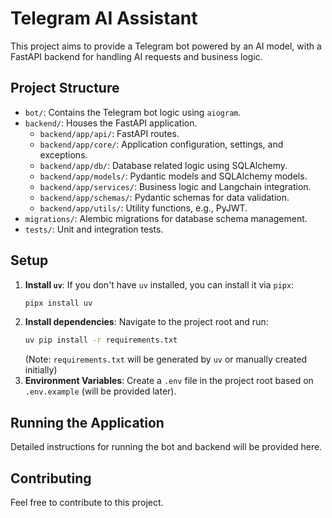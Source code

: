 # Telegram AI Assistant

This project aims to provide a Telegram bot powered by an AI model, with a FastAPI backend for handling AI requests and business logic.

## Project Structure

- `bot/`: Contains the Telegram bot logic using `aiogram`.
- `backend/`: Houses the FastAPI application.
  - `backend/app/api/`: FastAPI routes.
  - `backend/app/core/`: Application configuration, settings, and exceptions.
  - `backend/app/db/`: Database related logic using SQLAlchemy.
  - `backend/app/models/`: Pydantic models and SQLAlchemy models.
  - `backend/app/services/`: Business logic and Langchain integration.
  - `backend/app/schemas/`: Pydantic schemas for data validation.
  - `backend/app/utils/`: Utility functions, e.g., PyJWT.
- `migrations/`: Alembic migrations for database schema management.
- `tests/`: Unit and integration tests.

## Setup

1.  **Install `uv`**: If you don't have `uv` installed, you can install it via `pipx`:
    ```bash
    pipx install uv
    ```
2.  **Install dependencies**: Navigate to the project root and run:
    ```bash
    uv pip install -r requirements.txt
    ```
    (Note: `requirements.txt` will be generated by `uv` or manually created initially)
3.  **Environment Variables**: Create a `.env` file in the project root based on `.env.example` (will be provided later).

## Running the Application

Detailed instructions for running the bot and backend will be provided here.

## Contributing

Feel free to contribute to this project. 
